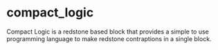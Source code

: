 # compact_logic
Compact Logic is a redstone based block that provides a simple to use programming language to make redstone contraptions in a single block. 
